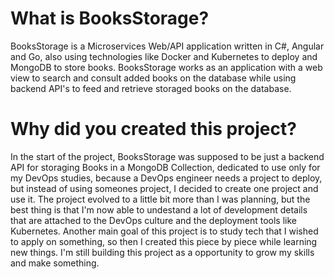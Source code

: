 # What is BooksStorage?

BooksStorage is a Microservices Web/API application written in C#, Angular and Go, also using technologies like Docker and Kubernetes to deploy and MongoDB to store books. BooksStorage works as an application with a web view to search and consult added books on the database while using backend API's to feed and retrieve storaged books on the database.

# Why did you created this project?

In the start of the project, BooksStorage was supposed to be just a backend API for storaging Books in a MongoDB Collection, dedicated to use only for my DevOps studies, because a DevOps engineer needs a project to deploy, but instead of using someones project, I decided to create one project and use it. The project evolved to a little bit more than I was planning, but the best thing is that I'm now able to undestand a lot of development details that are attached to the DevOps culture and the deployment tools like Kubernetes. Another main goal of this project is to study tech that I wished to apply on something, so then I created this piece by piece while learning new things. I'm still building this project as a opportunity to grow my skills and make something.


